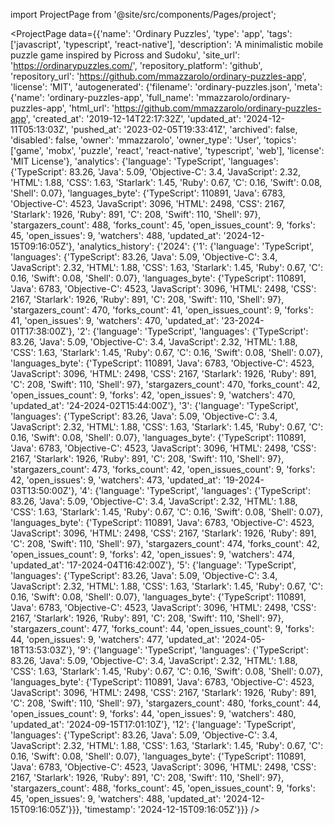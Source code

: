 
import ProjectPage from '@site/src/components/Pages/project';

<ProjectPage
    data={{'name': 'Ordinary Puzzles', 'type': 'app', 'tags': ['javascript', 'typescript', 'react-native'], 'description': 'A minimalistic mobile puzzle game inspired by Picross and Sudoku', 'site_url': 'https://ordinarypuzzles.com/', 'repository_platform': 'github', 'repository_url': 'https://github.com/mmazzarolo/ordinary-puzzles-app', 'license': 'MIT', 'autogenerated': {'filename': 'ordinary-puzzles.json', 'meta': {'name': 'ordinary-puzzles-app', 'full_name': 'mmazzarolo/ordinary-puzzles-app', 'html_url': 'https://github.com/mmazzarolo/ordinary-puzzles-app', 'created_at': '2019-12-14T22:17:32Z', 'updated_at': '2024-12-11T05:13:03Z', 'pushed_at': '2023-02-05T19:33:41Z', 'archived': false, 'disabled': false, 'owner': 'mmazzarolo', 'owner_type': 'User', 'topics': ['game', 'mobx', 'puzzle', 'react', 'react-native', 'typescript', 'web'], 'license': 'MIT License'}, 'analytics': {'language': 'TypeScript', 'languages': {'TypeScript': 83.26, 'Java': 5.09, 'Objective-C': 3.4, 'JavaScript': 2.32, 'HTML': 1.88, 'CSS': 1.63, 'Starlark': 1.45, 'Ruby': 0.67, 'C': 0.16, 'Swift': 0.08, 'Shell': 0.07}, 'languages_byte': {'TypeScript': 110891, 'Java': 6783, 'Objective-C': 4523, 'JavaScript': 3096, 'HTML': 2498, 'CSS': 2167, 'Starlark': 1926, 'Ruby': 891, 'C': 208, 'Swift': 110, 'Shell': 97}, 'stargazers_count': 488, 'forks_count': 45, 'open_issues_count': 9, 'forks': 45, 'open_issues': 9, 'watchers': 488, 'updated_at': '2024-12-15T09:16:05Z'}, 'analytics_history': {'2024': {'1': {'language': 'TypeScript', 'languages': {'TypeScript': 83.26, 'Java': 5.09, 'Objective-C': 3.4, 'JavaScript': 2.32, 'HTML': 1.88, 'CSS': 1.63, 'Starlark': 1.45, 'Ruby': 0.67, 'C': 0.16, 'Swift': 0.08, 'Shell': 0.07}, 'languages_byte': {'TypeScript': 110891, 'Java': 6783, 'Objective-C': 4523, 'JavaScript': 3096, 'HTML': 2498, 'CSS': 2167, 'Starlark': 1926, 'Ruby': 891, 'C': 208, 'Swift': 110, 'Shell': 97}, 'stargazers_count': 470, 'forks_count': 41, 'open_issues_count': 9, 'forks': 41, 'open_issues': 9, 'watchers': 470, 'updated_at': '23-2024-01T17:38:00Z'}, '2': {'language': 'TypeScript', 'languages': {'TypeScript': 83.26, 'Java': 5.09, 'Objective-C': 3.4, 'JavaScript': 2.32, 'HTML': 1.88, 'CSS': 1.63, 'Starlark': 1.45, 'Ruby': 0.67, 'C': 0.16, 'Swift': 0.08, 'Shell': 0.07}, 'languages_byte': {'TypeScript': 110891, 'Java': 6783, 'Objective-C': 4523, 'JavaScript': 3096, 'HTML': 2498, 'CSS': 2167, 'Starlark': 1926, 'Ruby': 891, 'C': 208, 'Swift': 110, 'Shell': 97}, 'stargazers_count': 470, 'forks_count': 42, 'open_issues_count': 9, 'forks': 42, 'open_issues': 9, 'watchers': 470, 'updated_at': '24-2024-02T15:44:00Z'}, '3': {'language': 'TypeScript', 'languages': {'TypeScript': 83.26, 'Java': 5.09, 'Objective-C': 3.4, 'JavaScript': 2.32, 'HTML': 1.88, 'CSS': 1.63, 'Starlark': 1.45, 'Ruby': 0.67, 'C': 0.16, 'Swift': 0.08, 'Shell': 0.07}, 'languages_byte': {'TypeScript': 110891, 'Java': 6783, 'Objective-C': 4523, 'JavaScript': 3096, 'HTML': 2498, 'CSS': 2167, 'Starlark': 1926, 'Ruby': 891, 'C': 208, 'Swift': 110, 'Shell': 97}, 'stargazers_count': 473, 'forks_count': 42, 'open_issues_count': 9, 'forks': 42, 'open_issues': 9, 'watchers': 473, 'updated_at': '19-2024-03T13:50:00Z'}, '4': {'language': 'TypeScript', 'languages': {'TypeScript': 83.26, 'Java': 5.09, 'Objective-C': 3.4, 'JavaScript': 2.32, 'HTML': 1.88, 'CSS': 1.63, 'Starlark': 1.45, 'Ruby': 0.67, 'C': 0.16, 'Swift': 0.08, 'Shell': 0.07}, 'languages_byte': {'TypeScript': 110891, 'Java': 6783, 'Objective-C': 4523, 'JavaScript': 3096, 'HTML': 2498, 'CSS': 2167, 'Starlark': 1926, 'Ruby': 891, 'C': 208, 'Swift': 110, 'Shell': 97}, 'stargazers_count': 474, 'forks_count': 42, 'open_issues_count': 9, 'forks': 42, 'open_issues': 9, 'watchers': 474, 'updated_at': '17-2024-04T16:42:00Z'}, '5': {'language': 'TypeScript', 'languages': {'TypeScript': 83.26, 'Java': 5.09, 'Objective-C': 3.4, 'JavaScript': 2.32, 'HTML': 1.88, 'CSS': 1.63, 'Starlark': 1.45, 'Ruby': 0.67, 'C': 0.16, 'Swift': 0.08, 'Shell': 0.07}, 'languages_byte': {'TypeScript': 110891, 'Java': 6783, 'Objective-C': 4523, 'JavaScript': 3096, 'HTML': 2498, 'CSS': 2167, 'Starlark': 1926, 'Ruby': 891, 'C': 208, 'Swift': 110, 'Shell': 97}, 'stargazers_count': 477, 'forks_count': 44, 'open_issues_count': 9, 'forks': 44, 'open_issues': 9, 'watchers': 477, 'updated_at': '2024-05-18T13:53:03Z'}, '9': {'language': 'TypeScript', 'languages': {'TypeScript': 83.26, 'Java': 5.09, 'Objective-C': 3.4, 'JavaScript': 2.32, 'HTML': 1.88, 'CSS': 1.63, 'Starlark': 1.45, 'Ruby': 0.67, 'C': 0.16, 'Swift': 0.08, 'Shell': 0.07}, 'languages_byte': {'TypeScript': 110891, 'Java': 6783, 'Objective-C': 4523, 'JavaScript': 3096, 'HTML': 2498, 'CSS': 2167, 'Starlark': 1926, 'Ruby': 891, 'C': 208, 'Swift': 110, 'Shell': 97}, 'stargazers_count': 480, 'forks_count': 44, 'open_issues_count': 9, 'forks': 44, 'open_issues': 9, 'watchers': 480, 'updated_at': '2024-09-15T17:01:10Z'}, '12': {'language': 'TypeScript', 'languages': {'TypeScript': 83.26, 'Java': 5.09, 'Objective-C': 3.4, 'JavaScript': 2.32, 'HTML': 1.88, 'CSS': 1.63, 'Starlark': 1.45, 'Ruby': 0.67, 'C': 0.16, 'Swift': 0.08, 'Shell': 0.07}, 'languages_byte': {'TypeScript': 110891, 'Java': 6783, 'Objective-C': 4523, 'JavaScript': 3096, 'HTML': 2498, 'CSS': 2167, 'Starlark': 1926, 'Ruby': 891, 'C': 208, 'Swift': 110, 'Shell': 97}, 'stargazers_count': 488, 'forks_count': 45, 'open_issues_count': 9, 'forks': 45, 'open_issues': 9, 'watchers': 488, 'updated_at': '2024-12-15T09:16:05Z'}}}, 'timestamp': '2024-12-15T09:16:05Z'}}}
/>

